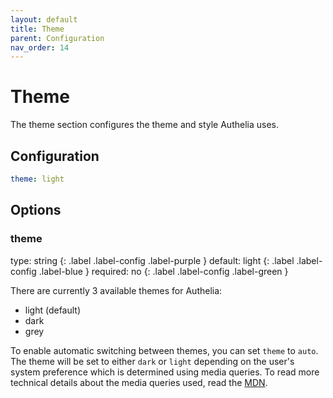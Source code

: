 ```yaml
---
layout: default
title: Theme
parent: Configuration
nav_order: 14
---
```


# Theme

The theme section configures the theme and style Authelia uses.

## Configuration

```yaml
theme: light
```

## Options

### theme
<div markdown="1">
type: string 
{: .label .label-config .label-purple } 
default: light
{: .label .label-config .label-blue }
required: no
{: .label .label-config .label-green }
</div>

There are currently 3 available themes for Authelia:
* light (default)
* dark
* grey

To enable automatic switching between themes, you can set `theme` to `auto`. The theme will be set to either `dark` or `light` depending on the user's system preference which is determined using media queries. To read more technical details about the media queries used, read the [MDN](https://developer.mozilla.org/en-US/docs/Web/CSS/@media/prefers-color-scheme).
